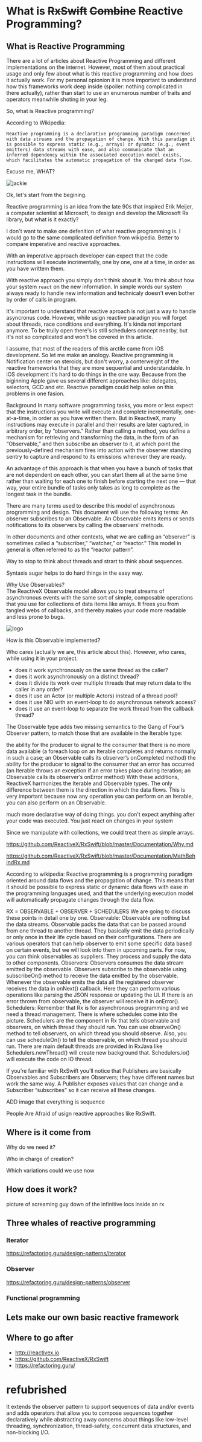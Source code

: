 # What is ~~RxSwift~~ ~~Combine~~ Reactive Programming?

## What is Reactive Programming

There are a lot of articles about Reactive Programming and different implementations on the internet. However, most of them about practical usage and only few about what is this reactive programming and how does it actually work. For my personal opionion it is more important to understand how this frameworks work deep inside (spoiler: nothing complicated in there actually), rather than start to use an enumerous number of traits and operators meanwhile shoting in your leg.

So, what is Reactive programming?

According to Wikipedia:

```
Reactive programming is a declarative programming paradigm concerned with data streams and the propagation of change. With this paradigm it is possible to express static (e.g., arrays) or dynamic (e.g., event emitters) data streams with ease, and also communicate that an inferred dependency within the associated execution model exists, which facilitates the automatic propagation of the changed data flow.
```

Excuse me, WHAT?

![jackie](images/jackie_what.jpg)  

Ok, let's start from the begining.

Reactive programming is an idea from the late 90s that inspired Erik Meijer, a computer scientist at Microsoft, to design and develop the Microsoft Rx library, but what is it exactly?

I don't want to make one defenition of what reactive programming is. I would go to the same complicated definition from wikipedia. Better to compare imperative and reactive approaches.

With an imperative approach developer can expect that the code instructions will execute incrimentally, one by one, one at a time, in order as you have writtem them.

With reactive approach you simply don't think about it. You think about how your system `react` on the new information. In simple words our system always ready to handle new information and technicaly doesn't even bother by order of calls in program.

It's important to understand that reactive aproach is not just a way to handle asyncronus code. However, while usign reactive paradign you will forget about threads, race conditions and everything. It's kinda not important anymore. To be trully open there's is still schedulers concept nearby, but it's not so complicated and won't be covered in this article.

I assume, that most of the readers of this arctile came from iOS development. So let me make an anology. Reactive programming is Notification center on steroids, but don't worry, a conterweight of the reactive frameworks that they are more sequential and understandable. In iOS development it's hard to do things in the one way. Because from the biginning Apple gave us several different approaches like: delegates, selectors, GCD and etc. Reactive paradigm could help solve on this problems in one fasion.








Background
In many software programming tasks, you more or less expect that the instructions you write will execute and complete incrementally, one-at-a-time, in order as you have written them. But in ReactiveX, many instructions may execute in parallel and their results are later captured, in arbitrary order, by “observers.” Rather than calling a method, you define a mechanism for retrieving and transforming the data, in the form of an “Observable,” and then subscribe an observer to it, at which point the previously-defined mechanism fires into action with the observer standing sentry to capture and respond to its emissions whenever they are ready.

An advantage of this approach is that when you have a bunch of tasks that are not dependent on each other, you can start them all at the same time rather than waiting for each one to finish before starting the next one — that way, your entire bundle of tasks only takes as long to complete as the longest task in the bundle.

There are many terms used to describe this model of asynchronous programming and design. This document will use the following terms: An observer subscribes to an Observable. An Observable emits items or sends notifications to its observers by calling the observers’ methods.

In other documents and other contexts, what we are calling an “observer” is sometimes called a “subscriber,” “watcher,” or “reactor.” This model in general is often referred to as the “reactor pattern”.

Way to stop to think about threads and strart to think about sequences.


Syntaxis sugar helps to do hard things in the easy way.

Why Use Observables?  
The ReactiveX Observable model allows you to treat streams of asynchronous events with the same sort of simple, composable operations that you use for collections of data items like arrays. It frees you from tangled webs of callbacks, and thereby makes your code more readable and less prone to bugs.

![logo](images/image1.png)

How is this Observable implemented?

Who cares (actually we are, this article about this). However, who cares, while using it in your project.

- does it work synchronously on the same thread as the caller?
- does it work asynchronously on a distinct thread?
- does it divide its work over multiple threads that may return data to the caller in any order?
- does it use an Actor (or multiple Actors) instead of a thread pool?
- does it use NIO with an event-loop to do asynchronous network access?
- does it use an event-loop to separate the work thread from the callback thread?

The Observable type adds two missing semantics to the Gang of Four’s Observer pattern, to match those that are available in the Iterable type:

the ability for the producer to signal to the consumer that there is no more data available (a foreach loop on an Iterable completes and returns normally in such a case; an Observable calls its observer’s onCompleted method)
the ability for the producer to signal to the consumer that an error has occurred (an Iterable throws an exception if an error takes place during iteration; an Observable calls its observer’s onError method)
With these additions, ReactiveX harmonizes the Iterable and Observable types. The only difference between them is the direction in which the data flows. This is very important because now any operation you can perform on an Iterable, you can also perform on an Observable.


much more declarative way of doing things. you don't expect anything after your code was executed. You just react on changes in your system

Since we manipulate with collections, we could treat them as simple arrays.

https://github.com/ReactiveX/RxSwift/blob/master/Documentation/Why.md

https://github.com/ReactiveX/RxSwift/blob/master/Documentation/MathBehindRx.md

According to wikipedia:
Reactive programming is a programming paradigm oriented around data flows and the propagation of change. This means that it should be possible to express static or dynamic data flows with ease in the programming languages used, and that the underlying execution model will automatically propagate changes through the data flow.

RX = OBSERVABLE + OBSERVER + SCHEDULERS
We are going to discuss these points in detail one by one.
Observable: Observable are nothing but the data streams. Observable packs the data that can be passed around from one thread to another thread. They basically emit the data periodically or only once in their life cycle based on their configurations. There are various operators that can help observer to emit some specific data based on certain events, but we will look into them in upcoming parts. For now, you can think observables as suppliers. They process and supply the data to other components.
Observers: Observers consumes the data stream emitted by the observable. Observers subscribe to the observable using subscribeOn() method to receive the data emitted by the observable. Whenever the observable emits the data all the registered observer receives the data in onNext() callback. Here they can perform various operations like parsing the JSON response or updating the UI. If there is an error thrown from observable, the observer will receive it in onError().
Schedulers: Remember that Rx is for asynchronous programming and we need a thread management. There is where schedules come into the picture. Schedulers are the component in Rx that tells observable and observers, on which thread they should run. You can use observeOn() method to tell observers, on which thread you should observe. Also, you can use scheduleOn() to tell the observable, on which thread you should run. There are main default threads are provided in RxJava like Schedulers.newThread() will create new background that. Schedulers.io() will execute the code on IO thread.

If you’re familiar with RxSwift you’ll notice that Publishers are basically Observables and Subscribers are Observers; they have different names but work the same way. A Publisher exposes values that can change and a Subscriber “subscribes” so it can receive all these changes.


ADD image that everything is sequence


People Are Afraid of usign reactive approaches like RxSwift.

## Where is it come from

Why do we need it?

Who in charge of creation?

Which variations could we use now

## How does it work?

picture of screaming guy down of the infinitive locs inside an rx

## Three whales of reactive programming

### Iterator
https://refactoring.guru/design-patterns/iterator

### Observer
https://refactoring.guru/design-patterns/observer

### Functional programming

## Lets make our own basic reactive framework


## Where to go after

- http://reactivex.io
- https://github.com/ReactiveX/RxSwift
- https://refactoring.guru/




# refubrished


It extends the observer pattern to support sequences of data and/or events and adds operators that allow you to compose sequences together declaratively while abstracting away concerns about things like low-level threading, synchronization, thread-safety, concurrent data structures, and non-blocking I/O.